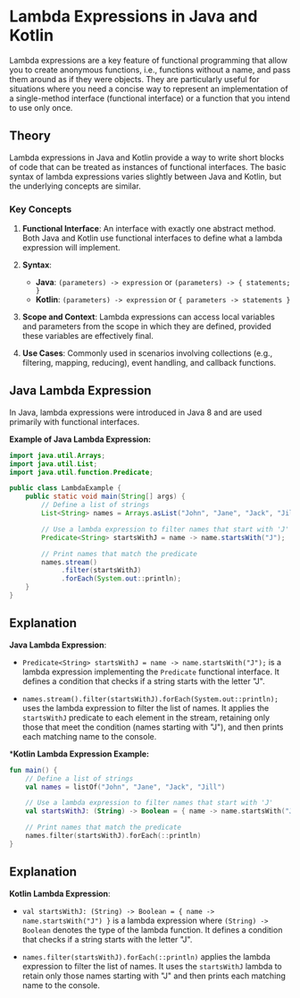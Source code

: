 # Lambda Expressions in Java and Kotlin

Lambda expressions are a key feature of functional programming that allow you to create anonymous functions, i.e., functions without a name, and pass them around as if they were objects. They are particularly useful for situations where you need a concise way to represent an implementation of a single-method interface (functional interface) or a function that you intend to use only once.

## Theory

Lambda expressions in Java and Kotlin provide a way to write short blocks of code that can be treated as instances of functional interfaces. The basic syntax of lambda expressions varies slightly between Java and Kotlin, but the underlying concepts are similar.

### Key Concepts

1. **Functional Interface**: An interface with exactly one abstract method. Both Java and Kotlin use functional interfaces to define what a lambda expression will implement.

2. **Syntax**:
    - **Java**: `(parameters) -> expression` or `(parameters) -> { statements; }`
    - **Kotlin**: `(parameters) -> expression` or `{ parameters -> statements }`

3. **Scope and Context**: Lambda expressions can access local variables and parameters from the scope in which they are defined, provided these variables are effectively final.

4. **Use Cases**: Commonly used in scenarios involving collections (e.g., filtering, mapping, reducing), event handling, and callback functions.

## Java Lambda Expression

In Java, lambda expressions were introduced in Java 8 and are used primarily with functional interfaces.

**Example of Java Lambda Expression:**

```java
import java.util.Arrays;
import java.util.List;
import java.util.function.Predicate;

public class LambdaExample {
    public static void main(String[] args) {
        // Define a list of strings
        List<String> names = Arrays.asList("John", "Jane", "Jack", "Jill");

        // Use a lambda expression to filter names that start with 'J'
        Predicate<String> startsWithJ = name -> name.startsWith("J");

        // Print names that match the predicate
        names.stream()
             .filter(startsWithJ)
             .forEach(System.out::println);
    }
}
```

## Explanation

**Java Lambda Expression**:

- `Predicate<String> startsWithJ = name -> name.startsWith("J");` is a lambda expression implementing the `Predicate` functional interface. It defines a condition that checks if a string starts with the letter "J".

- `names.stream().filter(startsWithJ).forEach(System.out::println);` uses the lambda expression to filter the list of names. It applies the `startsWithJ` predicate to each element in the stream, retaining only those that meet the condition (names starting with "J"), and then prints each matching name to the console.



***Kotlin Lambda Expression Example:**

```kotlin
fun main() {
    // Define a list of strings
    val names = listOf("John", "Jane", "Jack", "Jill")

    // Use a lambda expression to filter names that start with 'J'
    val startsWithJ: (String) -> Boolean = { name -> name.startsWith("J") }

    // Print names that match the predicate
    names.filter(startsWithJ).forEach(::println)
}
```

## Explanation

**Kotlin Lambda Expression**:

- `val startsWithJ: (String) -> Boolean = { name -> name.startsWith("J") }` is a lambda expression where `(String) -> Boolean` denotes the type of the lambda function. It defines a condition that checks if a string starts with the letter "J".

- `names.filter(startsWithJ).forEach(::println)` applies the lambda expression to filter the list of names. It uses the `startsWithJ` lambda to retain only those names starting with "J" and then prints each matching name to the console.
